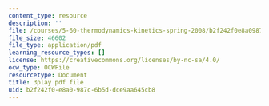 ```yaml
---
content_type: resource
description: ''
file: /courses/5-60-thermodynamics-kinetics-spring-2008/b2f242f0e8a0987c6b5ddce9aa645cb8_8Xpn2jorigU.pdf
file_size: 46602
file_type: application/pdf
learning_resource_types: []
license: https://creativecommons.org/licenses/by-nc-sa/4.0/
ocw_type: OCWFile
resourcetype: Document
title: 3play pdf file
uid: b2f242f0-e8a0-987c-6b5d-dce9aa645cb8
---
```

